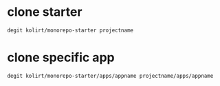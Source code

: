 # clone starter
```
degit kolirt/monorepo-starter projectname
```

# clone specific app
```
degit kolirt/monorepo-starter/apps/appname projectname/apps/appname
```
